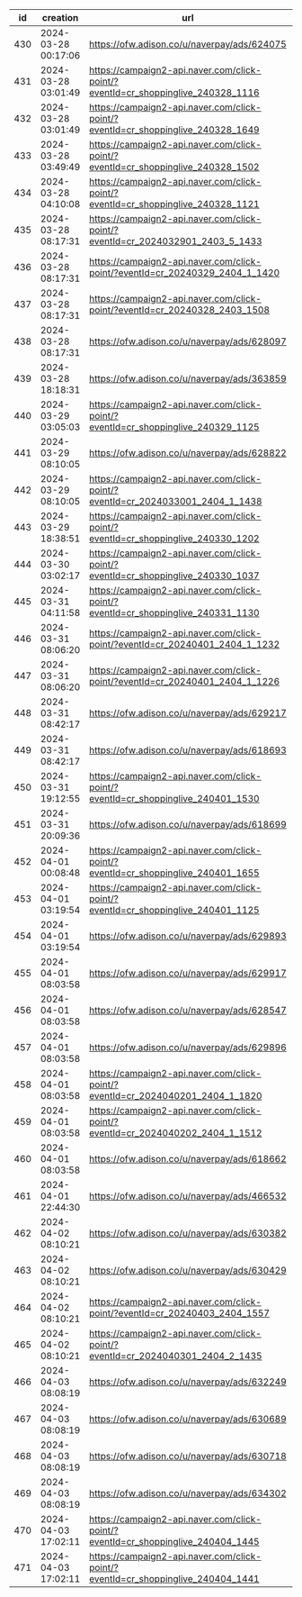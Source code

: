 | id  | creation            | url                                                                              | visit |
| --- | ------------------- | -------------------------------------------------------------------------------- | ----- |
| 430 | 2024-03-28 00:17:06 | https://ofw.adison.co/u/naverpay/ads/624075                                      |       |
| 431 | 2024-03-28 03:01:49 | https://campaign2-api.naver.com/click-point/?eventId=cr_shoppinglive_240328_1116 |       |
| 432 | 2024-03-28 03:01:49 | https://campaign2-api.naver.com/click-point/?eventId=cr_shoppinglive_240328_1649 |       |
| 433 | 2024-03-28 03:49:49 | https://campaign2-api.naver.com/click-point/?eventId=cr_shoppinglive_240328_1502 |       |
| 434 | 2024-03-28 04:10:08 | https://campaign2-api.naver.com/click-point/?eventId=cr_shoppinglive_240328_1121 |       |
| 435 | 2024-03-28 08:17:31 | https://campaign2-api.naver.com/click-point/?eventId=cr_2024032901_2403_5_1433   |       |
| 436 | 2024-03-28 08:17:31 | https://campaign2-api.naver.com/click-point/?eventId=cr_20240329_2404_1_1420     |       |
| 437 | 2024-03-28 08:17:31 | https://campaign2-api.naver.com/click-point/?eventId=cr_20240328_2403_1508       |       |
| 438 | 2024-03-28 08:17:31 | https://ofw.adison.co/u/naverpay/ads/628097                                      |       |
| 439 | 2024-03-28 18:18:31 | https://ofw.adison.co/u/naverpay/ads/363859                                      |       |
| 440 | 2024-03-29 03:05:03 | https://campaign2-api.naver.com/click-point/?eventId=cr_shoppinglive_240329_1125 |       |
| 441 | 2024-03-29 08:10:05 | https://ofw.adison.co/u/naverpay/ads/628822                                      |       |
| 442 | 2024-03-29 08:10:05 | https://campaign2-api.naver.com/click-point/?eventId=cr_2024033001_2404_1_1438   |       |
| 443 | 2024-03-29 18:38:51 | https://campaign2-api.naver.com/click-point/?eventId=cr_shoppinglive_240330_1202 |       |
| 444 | 2024-03-30 03:02:17 | https://campaign2-api.naver.com/click-point/?eventId=cr_shoppinglive_240330_1037 |       |
| 445 | 2024-03-31 04:11:58 | https://campaign2-api.naver.com/click-point/?eventId=cr_shoppinglive_240331_1130 |       |
| 446 | 2024-03-31 08:06:20 | https://campaign2-api.naver.com/click-point/?eventId=cr_20240401_2404_1_1232     |       |
| 447 | 2024-03-31 08:06:20 | https://campaign2-api.naver.com/click-point/?eventId=cr_20240401_2404_1_1226     |       |
| 448 | 2024-03-31 08:42:17 | https://ofw.adison.co/u/naverpay/ads/629217                                      |       |
| 449 | 2024-03-31 08:42:17 | https://ofw.adison.co/u/naverpay/ads/618693                                      |       |
| 450 | 2024-03-31 19:12:55 | https://campaign2-api.naver.com/click-point/?eventId=cr_shoppinglive_240401_1530 |       |
| 451 | 2024-03-31 20:09:36 | https://ofw.adison.co/u/naverpay/ads/618699                                      |       |
| 452 | 2024-04-01 00:08:48 | https://campaign2-api.naver.com/click-point/?eventId=cr_shoppinglive_240401_1655 |       |
| 453 | 2024-04-01 03:19:54 | https://campaign2-api.naver.com/click-point/?eventId=cr_shoppinglive_240401_1125 |       |
| 454 | 2024-04-01 03:19:54 | https://ofw.adison.co/u/naverpay/ads/629893                                      |       |
| 455 | 2024-04-01 08:03:58 | https://ofw.adison.co/u/naverpay/ads/629917                                      |       |
| 456 | 2024-04-01 08:03:58 | https://ofw.adison.co/u/naverpay/ads/628547                                      |       |
| 457 | 2024-04-01 08:03:58 | https://ofw.adison.co/u/naverpay/ads/629896                                      |       |
| 458 | 2024-04-01 08:03:58 | https://campaign2-api.naver.com/click-point/?eventId=cr_2024040201_2404_1_1820   |       |
| 459 | 2024-04-01 08:03:58 | https://campaign2-api.naver.com/click-point/?eventId=cr_2024040202_2404_1_1512   |       |
| 460 | 2024-04-01 08:03:58 | https://ofw.adison.co/u/naverpay/ads/618662                                      |       |
| 461 | 2024-04-01 22:44:30 | https://ofw.adison.co/u/naverpay/ads/466532                                      |       |
| 462 | 2024-04-02 08:10:21 | https://ofw.adison.co/u/naverpay/ads/630382                                      |       |
| 463 | 2024-04-02 08:10:21 | https://ofw.adison.co/u/naverpay/ads/630429                                      |       |
| 464 | 2024-04-02 08:10:21 | https://campaign2-api.naver.com/click-point/?eventId=cr_20240403_2404_1557       |       |
| 465 | 2024-04-02 08:10:21 | https://campaign2-api.naver.com/click-point/?eventId=cr_2024040301_2404_2_1435   |       |
| 466 | 2024-04-03 08:08:19 | https://ofw.adison.co/u/naverpay/ads/632249                                      |       |
| 467 | 2024-04-03 08:08:19 | https://ofw.adison.co/u/naverpay/ads/630689                                      |       |
| 468 | 2024-04-03 08:08:19 | https://ofw.adison.co/u/naverpay/ads/630718                                      |       |
| 469 | 2024-04-03 08:08:19 | https://ofw.adison.co/u/naverpay/ads/634302                                      |       |
| 470 | 2024-04-03 17:02:11 | https://campaign2-api.naver.com/click-point/?eventId=cr_shoppinglive_240404_1445 |       |
| 471 | 2024-04-03 17:02:11 | https://campaign2-api.naver.com/click-point/?eventId=cr_shoppinglive_240404_1441 |       |
